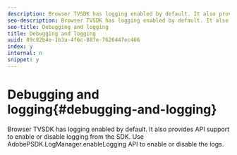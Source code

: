 ```yaml
---
description: Browser TVSDK has logging enabled by default. It also provides API support to enable or disable logging from the SDK. Use AdobePSDK.LogManager.enableLogging API to enable or disable the logs.
seo-description: Browser TVSDK has logging enabled by default. It also provides API support to enable or disable logging from the SDK. Use AdobePSDK.LogManager.enableLogging API to enable or disable the logs.
seo-title: Debugging and logging
title: Debugging and logging
uuid: 89c82b4e-1b3a-4f6c-887e-7626447ec466
index: y
internal: n
snippet: y
---
```


# Debugging and logging{#debugging-and-logging}

Browser TVSDK has logging enabled by default. It also provides API support to enable or disable logging from the SDK. Use AdobePSDK.LogManager.enableLogging API to enable or disable the logs.

